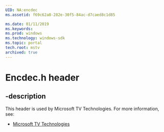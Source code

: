 ```yaml
---
UID: NA:encdec
ms.assetid: f69c62a8-282e-30f5-84ac-d7caed8c1d85

ms.date: 01/11/2019
ms.keywords: 
ms.prod: windows
ms.technology: windows-sdk
ms.topic: portal
tech.root: mstv
archived: true
---
```


# Encdec.h header


## -description


This header is used by Microsoft TV Technologies. For more information, see:

- [Microsoft TV Technologies](../_mstv/index.md)

